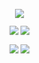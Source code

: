 <!--
## Hi there 👋

**yonas/yonas** is a ✨ _special_ ✨ repository because its `README.md` (this file) appears on your GitHub profile.

Here are some ideas to get you started:

- 🔭 I’m currently working on ...
- 🌱 I’m currently learning ...
- 👯 I’m looking to collaborate on ...
- 🤔 I’m looking for help with ...
- 💬 Ask me about ...
- 📫 How to reach me: ...
- 😄 Pronouns: ...
- ⚡ Fun fact: ...
-->

<div align="center">
 
![](https://github-profile-summary-cards.vercel.app/api/cards/profile-details?username=yonas&theme=transparent)
  
![](https://github-profile-summary-cards.vercel.app/api/cards/repos-per-language?username=yonas&theme=transparent)
![](https://github-profile-summary-cards.vercel.app/api/cards/most-commit-language?username=yonas&theme=transparent)

![](https://github-profile-summary-cards.vercel.app/api/cards/stats?username=yonas&theme=transparent) 
![](https://github-profile-summary-cards.vercel.app/api/cards/productive-time?username=yonas&theme=transparent&utcOffset=2)

</div>

